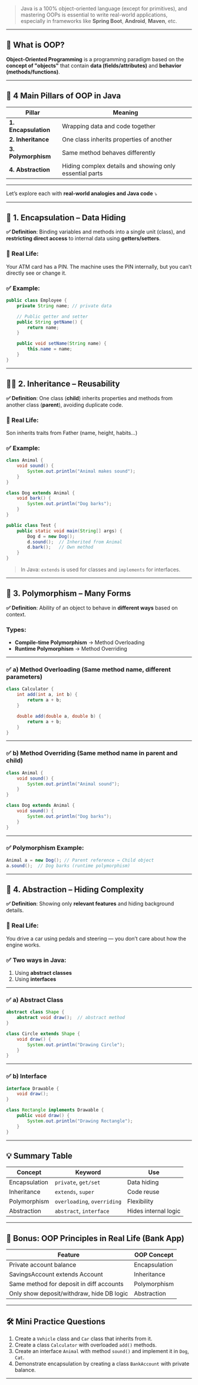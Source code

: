 > Java is a 100% object-oriented language (except for primitives), and mastering OOPs is essential to write real-world applications, especially in frameworks like **Spring Boot**, **Android**, **Maven**, etc.

---

## 🔰 What is OOP?

**Object-Oriented Programming** is a programming paradigm based on the **concept of "objects"** that contain **data (fields/attributes)** and **behavior (methods/functions)**.

---

## 🧱 4 Main Pillars of OOP in Java

| Pillar               | Meaning                                                 |
| -------------------- | ------------------------------------------------------- |
| **1. Encapsulation** | Wrapping data and code together                         |
| **2. Inheritance**   | One class inherits properties of another                |
| **3. Polymorphism**  | Same method behaves differently                         |
| **4. Abstraction**   | Hiding complex details and showing only essential parts |

---

Let’s explore each with **real-world analogies and Java code** ⤵️

---

## 🧩 1. **Encapsulation** – Data Hiding

**✅ Definition**: Binding variables and methods into a single unit (class), and **restricting direct access** to internal data using **getters/setters**.

### 🔐 Real Life:

Your ATM card has a PIN. The machine uses the PIN internally, but you can’t directly see or change it.

### ✅ Example:

```java
public class Employee {
    private String name; // private data

    // Public getter and setter
    public String getName() {
        return name;
    }

    public void setName(String name) {
        this.name = name;
    }
}
```

---

## 👨‍👧 2. **Inheritance** – Reusability

**✅ Definition**: One class (**child**) inherits properties and methods from another class (**parent**), avoiding duplicate code.

### 🔐 Real Life:

Son inherits traits from Father (name, height, habits...)

### ✅ Example:

```java
class Animal {
    void sound() {
        System.out.println("Animal makes sound");
    }
}

class Dog extends Animal {
    void bark() {
        System.out.println("Dog barks");
    }
}

public class Test {
    public static void main(String[] args) {
        Dog d = new Dog();
        d.sound();  // Inherited from Animal
        d.bark();   // Own method
    }
}
```

> In Java: `extends` is used for classes and `implements` for interfaces.

---

## 🔁 3. **Polymorphism** – Many Forms

**✅ Definition**: Ability of an object to behave in **different ways** based on context.

### Types:

- **Compile-time Polymorphism** → Method Overloading
- **Runtime Polymorphism** → Method Overriding

---

### ✅ a) **Method Overloading** (Same method name, different parameters)

```java
class Calculator {
    int add(int a, int b) {
        return a + b;
    }

    double add(double a, double b) {
        return a + b;
    }
}
```

---

### ✅ b) **Method Overriding** (Same method name in parent and child)

```java
class Animal {
    void sound() {
        System.out.println("Animal sound");
    }
}

class Dog extends Animal {
    void sound() {
        System.out.println("Dog barks");
    }
}
```

---

### ✅ Polymorphism Example:

```java
Animal a = new Dog(); // Parent reference → Child object
a.sound();  // Dog barks (runtime polymorphism)
```

---

## 🚪 4. **Abstraction** – Hiding Complexity

**✅ Definition**: Showing only **relevant features** and hiding background details.

### 🔐 Real Life:

You drive a car using pedals and steering — you don’t care about how the engine works.

### ✅ Two ways in Java:

1. Using **abstract classes**
2. Using **interfaces**

---

### ✅ a) Abstract Class

```java
abstract class Shape {
    abstract void draw();  // abstract method
}

class Circle extends Shape {
    void draw() {
        System.out.println("Drawing Circle");
    }
}
```

---

### ✅ b) Interface

```java
interface Drawable {
    void draw();
}

class Rectangle implements Drawable {
    public void draw() {
        System.out.println("Drawing Rectangle");
    }
}
```

---

## 💡 Summary Table

| Concept       | Keyword                     | Use                  |
| ------------- | --------------------------- | -------------------- |
| Encapsulation | `private`, `get/set`        | Data hiding          |
| Inheritance   | `extends`, `super`          | Code reuse           |
| Polymorphism  | `overloading`, `overriding` | Flexibility          |
| Abstraction   | `abstract`, `interface`     | Hides internal logic |

---

## 🧠 Bonus: OOP Principles in Real Life (Bank App)

| Feature                                   | OOP Concept   |
| ----------------------------------------- | ------------- |
| Private account balance                   | Encapsulation |
| SavingsAccount extends Account            | Inheritance   |
| Same method for deposit in diff accounts  | Polymorphism  |
| Only show deposit/withdraw, hide DB logic | Abstraction   |

---

## 🛠 Mini Practice Questions

1. Create a `Vehicle` class and `Car` class that inherits from it.
2. Create a class `Calculator` with overloaded `add()` methods.
3. Create an interface `Animal` with method `sound()` and implement it in `Dog`, `Cat`.
4. Demonstrate encapsulation by creating a class `BankAccount` with private balance.

---
